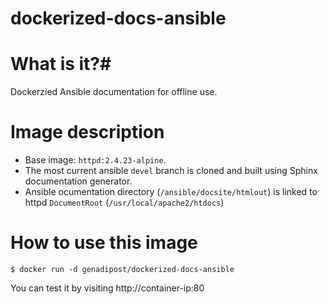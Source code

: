 # dockerized-docs-ansible

# What is it?#
Dockerzied Ansible documentation for offline use.

# Image description #
- Base image: `httpd:2.4.23-alpine`.
- The most current ansible `devel` branch is cloned and built using Sphinx documentation generator.
- Ansible ocumentation directory (`/ansible/docsite/htmlout`) is linked to httpd `DocumentRoot` (`/usr/local/apache2/htdocs`)  

# How to use this image #

```console
$ docker run -d genadipost/dockerized-docs-ansible

```

You can test it by visiting http://container-ip:80
